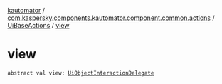 [kautomator](../../index.md) / [com.kaspersky.components.kautomator.component.common.actions](../index.md) / [UiBaseActions](index.md) / [view](./view.md)

# view

`abstract val view: `[`UiObjectInteractionDelegate`](../../com.kaspersky.components.kautomator.intercept.delegate/-ui-object-interaction-delegate/index.md)